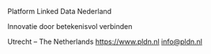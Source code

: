 Platform Linked Data Nederland 

Innovatie door betekenisvol verbinden 

Utrecht – The Netherlands      https://www.pldn.nl       info@pldn.nl      

